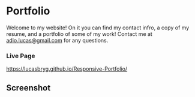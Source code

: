 # Portfolio
Welcome to my website! On it you can find my contact infro, a copy of my resume, and a portfolio of some of my work!
Contact me at adio.lucas@gmail.com for any questions.

### Live Page

https://lucasbryg.github.io/Responsive-Portfolio/



## Screenshot
